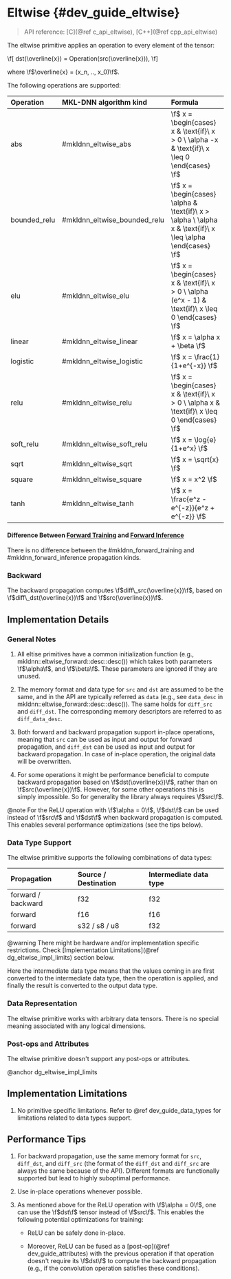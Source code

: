 Eltwise {#dev_guide_eltwise}
============================

>
> API reference: [C](@ref c_api_eltwise), [C++](@ref cpp_api_eltwise)
>

The eltwise primitive applies an operation to every element of the tensor:

\f[
    dst(\overline{x}) = Operation(src(\overline{x})),
\f]

where \f$\overline{x} = (x_n, .., x_0)\f$.

The following operations are supported:

| Operation    | MKL-DNN algorithm kind       | Formula
| :--          | :--                          | :--
| abs          | #mkldnn_eltwise_abs          | \f$ x = \begin{cases} x & \text{if}\ x > 0 \\ \alpha -x & \text{if}\ x \leq 0 \end{cases} \f$
| bounded_relu | #mkldnn_eltwise_bounded_relu | \f$ x = \begin{cases} \alpha & \text{if}\ x > \alpha \\ \alpha x & \text{if}\ x \leq \alpha \end{cases} \f$
| elu          | #mkldnn_eltwise_elu          | \f$ x = \begin{cases} x & \text{if}\ x > 0 \\ \alpha (e^x - 1) & \text{if}\ x \leq 0 \end{cases} \f$
| linear       | #mkldnn_eltwise_linear       | \f$ x = \alpha x + \beta \f$
| logistic     | #mkldnn_eltwise_logistic     | \f$ x = \frac{1}{1+e^{-x}} \f$
| relu         | #mkldnn_eltwise_relu         | \f$ x = \begin{cases} x & \text{if}\ x > 0 \\ \alpha x & \text{if}\ x \leq 0 \end{cases} \f$
| soft_relu    | #mkldnn_eltwise_soft_relu    | \f$ x = \log{e}{1+e^x} \f$
| sqrt         | #mkldnn_eltwise_sqrt         | \f$ x = \sqrt{x} \f$
| square       | #mkldnn_eltwise_square       | \f$ x = x^2 \f$
| tanh         | #mkldnn_eltwise_tanh         | \f$ x = \frac{e^z - e^{-z}}{e^z + e^{-z}} \f$

#### Difference Between [Forward Training](#mkldnn_forward_training) and [Forward Inference](#mkldnn_forward_inference)

There is no difference between the #mkldnn_forward_training and
#mkldnn_forward_inference propagation kinds.

### Backward

The backward propagation computes
\f$diff\_src(\overline{x})\f$,
based on
\f$diff\_dst(\overline{x})\f$ and \f$src(\overline{x})\f$.

## Implementation Details

### General Notes

1. All eltise primitives have a common initialization function (e.g.,
   mkldnn::eltwise_forward::desc::desc()) which takes both parameters
   \f$\alpha\f$, and \f$\beta\f$. These parameters are ignored if they are
   unused.

2. The memory format and data type for `src` and `dst` are assumed to be the
   same, and in the API are typically referred as `data` (e.g., see `data_desc`
   in mkldnn::eltwise_forward::desc::desc()). The same holds for
   `diff_src` and `diff_dst`. The corresponding memory descriptors are referred
   to as `diff_data_desc`.

3. Both forward and backward propagation support in-place operations, meaning
   that `src` can be used as input and output for forward propagation, and
   `diff_dst` can be used as input and output for backward propagation. In case
   of in-place operation, the original data will be overwritten.

4. For some operations it might be performance beneficial to compute backward
   propagation based on \f$dst(\overline{x})\f$, rather than on
   \f$src(\overline{x})\f$. However, for some other operations this is simply
   impossible. So for generality the library always requires \f$src\f$.

@note For the ReLU operation with \f$\alpha = 0\f$, \f$dst\f$ can be used
instead of \f$src\f$ and \f$dst\f$ when backward propagation is computed. This
enables several performance optimizations (see the tips below).

### Data Type Support

The eltwise primitive supports the following combinations of data types:

| Propagation        | Source / Destination | Intermediate data type
| :--                | :--                  | :--
| forward / backward | f32                  | f32
| forward            | f16                  | f16
| forward            | s32 / s8 / u8        | f32

@warning
    There might be hardware and/or implementation specific restrictions.
    Check [Implementation Limitations](@ref dg_eltwise_impl_limits) section
    below.

Here the intermediate data type means that the values coming in are first
converted to the intermediate data type, then the operation is applied, and
finally the result is converted to the output data type.

### Data Representation

The eltwise primitive works with arbitrary data tensors. There is no special
meaning associated with any logical dimensions.

### Post-ops and Attributes

The eltwise primitive doesn't support any post-ops or attributes.


@anchor dg_eltwise_impl_limits
## Implementation Limitations

1. No primitive specific limitations. Refer to @ref dev_guide_data_types for
   limitations related to data types support.


## Performance Tips

1. For backward propagation, use the same memory format for `src`, `diff_dst`,
   and `diff_src` (the format of the `diff_dst` and `diff_src` are always the
   same because of the API). Different formats are functionally supported but
   lead to highly suboptimal performance.

2. Use in-place operations whenever possible.

3. As mentioned above for the ReLU operation with \f$\alpha = 0\f$, one can use
   the \f$dst\f$ tensor instead of \f$src\f$. This enables the following
   potential optimizations for training:

    - ReLU can be safely done in-place.

    - Moreover, ReLU can be fused as a [post-op](@ref dev_guide_attributes)
      with the previous operation if that operation doesn't require its
      \f$dst\f$ to compute the backward propagation (e.g., if the convolution
      operation satisfies these conditions).
